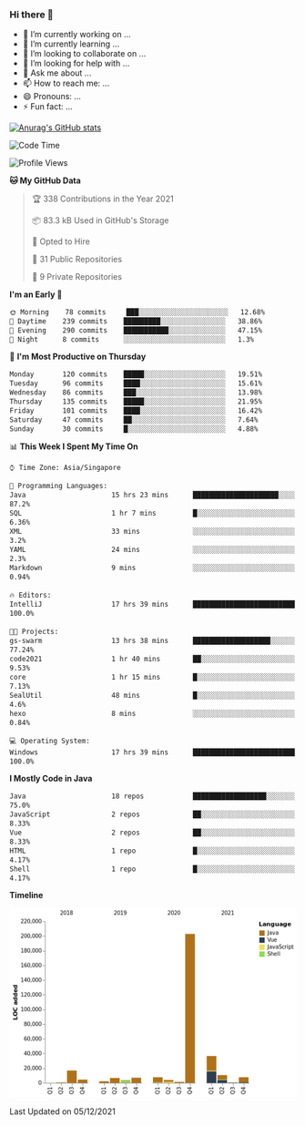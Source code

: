 ### Hi there 👋

- 🔭 I’m currently working on ...
- 🌱 I’m currently learning ...
- 👯 I’m looking to collaborate on ...
- 🤔 I’m looking for help with ...
- 💬 Ask me about ...
- 📫 How to reach me: ...
- 😄 Pronouns: ...
- ⚡ Fun fact: ...

[![Anurag's GitHub stats](https://github-readme-stats.vercel.app/api?username=xiumu2017&show_icons=true&theme=radical)](https://github.com/anuraghazra/github-readme-stats)

<!--
**xiumu2017/xiumu2017** is a ✨ _special_ ✨ repository because its `README.md` (this file) appears on your GitHub profile.

Here are some ideas to get you started:

- 🔭 I’m currently working on ...
- 🌱 I’m currently learning ...
- 👯 I’m looking to collaborate on ...
- 🤔 I’m looking for help with ...
- 💬 Ask me about ...
- 📫 How to reach me: ...
- 😄 Pronouns: ...
- ⚡ Fun fact: ...
-->

<!--START_SECTION:waka-->
![Code Time](http://img.shields.io/badge/Code%20Time-121%20hrs%2047%20mins-blue)

![Profile Views](http://img.shields.io/badge/Profile%20Views-29-blue)

**🐱 My GitHub Data** 

> 🏆 338 Contributions in the Year 2021
 > 
> 📦 83.3 kB Used in GitHub's Storage 
 > 
> 💼 Opted to Hire
 > 
> 📜 31 Public Repositories 
 > 
> 🔑 9 Private Repositories  
 > 
**I'm an Early 🐤** 

```text
🌞 Morning    78 commits     ███░░░░░░░░░░░░░░░░░░░░░░   12.68% 
🌆 Daytime    239 commits    █████████░░░░░░░░░░░░░░░░   38.86% 
🌃 Evening    290 commits    ███████████░░░░░░░░░░░░░░   47.15% 
🌙 Night      8 commits      ░░░░░░░░░░░░░░░░░░░░░░░░░   1.3%

```
📅 **I'm Most Productive on Thursday** 

```text
Monday       120 commits    █████░░░░░░░░░░░░░░░░░░░░   19.51% 
Tuesday      96 commits     ████░░░░░░░░░░░░░░░░░░░░░   15.61% 
Wednesday    86 commits     ███░░░░░░░░░░░░░░░░░░░░░░   13.98% 
Thursday     135 commits    █████░░░░░░░░░░░░░░░░░░░░   21.95% 
Friday       101 commits    ████░░░░░░░░░░░░░░░░░░░░░   16.42% 
Saturday     47 commits     ██░░░░░░░░░░░░░░░░░░░░░░░   7.64% 
Sunday       30 commits     █░░░░░░░░░░░░░░░░░░░░░░░░   4.88%

```


📊 **This Week I Spent My Time On** 

```text
⌚︎ Time Zone: Asia/Singapore

💬 Programming Languages: 
Java                     15 hrs 23 mins      █████████████████████░░░░   87.2% 
SQL                      1 hr 7 mins         █░░░░░░░░░░░░░░░░░░░░░░░░   6.36% 
XML                      33 mins             ░░░░░░░░░░░░░░░░░░░░░░░░░   3.2% 
YAML                     24 mins             ░░░░░░░░░░░░░░░░░░░░░░░░░   2.3% 
Markdown                 9 mins              ░░░░░░░░░░░░░░░░░░░░░░░░░   0.94%

🔥 Editors: 
IntelliJ                 17 hrs 39 mins      █████████████████████████   100.0%

🐱‍💻 Projects: 
gs-swarm                 13 hrs 38 mins      ███████████████████░░░░░░   77.24% 
code2021                 1 hr 40 mins        ██░░░░░░░░░░░░░░░░░░░░░░░   9.53% 
core                     1 hr 15 mins        █░░░░░░░░░░░░░░░░░░░░░░░░   7.13% 
SealUtil                 48 mins             █░░░░░░░░░░░░░░░░░░░░░░░░   4.6% 
hexo                     8 mins              ░░░░░░░░░░░░░░░░░░░░░░░░░   0.84%

💻 Operating System: 
Windows                  17 hrs 39 mins      █████████████████████████   100.0%

```

**I Mostly Code in Java** 

```text
Java                     18 repos            ██████████████████░░░░░░░   75.0% 
JavaScript               2 repos             ██░░░░░░░░░░░░░░░░░░░░░░░   8.33% 
Vue                      2 repos             ██░░░░░░░░░░░░░░░░░░░░░░░   8.33% 
HTML                     1 repo              █░░░░░░░░░░░░░░░░░░░░░░░░   4.17% 
Shell                    1 repo              █░░░░░░░░░░░░░░░░░░░░░░░░   4.17%

```


**Timeline**

![Chart not found](https://raw.githubusercontent.com/xiumu2017/xiumu2017/main/charts/bar_graph.png) 


 Last Updated on 05/12/2021
<!--END_SECTION:waka-->
